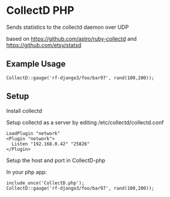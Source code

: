 CollectD PHP
=============
Sends statistics to the collectd daemon over UDP

based on https://github.com/astro/ruby-collectd and https://github.com/etsy/statsd

Example Usage
-------
    CollectD::gauge('rf-django3/foo/bar97', rand(100,200));

Setup
-------
Install collectd

Setup collectd as a server by editing /etc/collectd/collectd.conf

    LoadPlugin "network"
    <Plugin "network">
      Listen "192.168.0.42" "25826"
    </Plugin>

Setup the host and port in CollectD-php

In your php app:

    include_once('CollectD.php');
    CollectD::gauge('rf-django3/foo/bar97', rand(100,200));